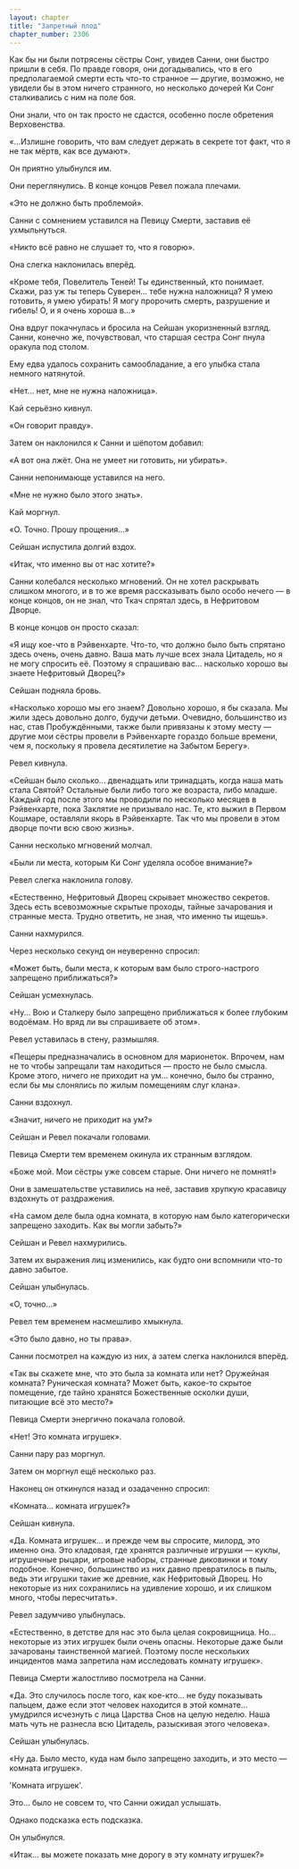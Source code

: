 ```yaml
---
layout: chapter
title: "Запретный плод"
chapter_number: 2306
---
```




Как бы ни были потрясены сёстры Сонг, увидев Санни, они быстро пришли в себя. По правде говоря, они догадывались, что в его предполагаемой смерти есть что-то странное — другие, возможно, не увидели бы в этом ничего странного, но несколько дочерей Ки Сонг сталкивались с ним на поле боя.

Они знали, что он так просто не сдастся, особенно после обретения Верховенства.

«...Излишне говорить, что вам следует держать в секрете тот факт, что я не так мёртв, как все думают».

Он приятно улыбнулся им.

Они переглянулись. В конце концов Ревел пожала плечами.

«Это не должно быть проблемой».

Санни с сомнением уставился на Певицу Смерти, заставив её ухмыльнуться.

«Никто всё равно не слушает то, что я говорю».

Она слегка наклонилась вперёд.

«Кроме тебя, Повелитель Теней! Ты единственный, кто понимает. Скажи, раз уж ты теперь Суверен... тебе нужна наложница? Я умею готовить, я умею убирать! Я могу пророчить смерть, разрушение и гибель! О, и я очень хороша в...»

Она вдруг покачнулась и бросила на Сейшан укоризненный взгляд. Санни, конечно же, почувствовал, что старшая сестра Сонг пнула оракула под столом.

Ему едва удалось сохранить самообладание, а его улыбка стала немного натянутой.

«Нет... нет, мне не нужна наложница».

Кай серьёзно кивнул.

«Он говорит правду».

Затем он наклонился к Санни и шёпотом добавил:

«А вот она лжёт. Она не умеет ни готовить, ни убирать».

Санни непонимающе уставился на него.

«Мне не нужно было этого знать».

Кай моргнул.

«О. Точно. Прошу прощения...»

Сейшан испустила долгий вздох.

«Итак, что именно вы от нас хотите?»

Санни колебался несколько мгновений. Он не хотел раскрывать слишком многого, и в то же время рассказывать было особо нечего — в конце концов, он не знал, что Ткач спрятал здесь, в Нефритовом Дворце.

В конце концов он просто сказал:

«Я ищу кое-что в Рэйвенхарте. Что-то, что должно было быть спрятано здесь очень, очень давно. Ваша мать лучше всех знала Цитадель, но я не могу спросить её. Поэтому я спрашиваю вас... насколько хорошо вы знаете Нефритовый Дворец?»

Сейшан подняла бровь.

«Насколько хорошо мы его знаем? Довольно хорошо, я бы сказала. Мы жили здесь довольно долго, будучи детьми. Очевидно, большинство из нас, став Пробуждёнными, также были привязаны к этому месту — другие мои сёстры провели в Рэйвенхарте гораздо больше времени, чем я, поскольку я провела десятилетие на Забытом Берегу».

Ревел кивнула.

«Сейшан было сколько... двенадцать или тринадцать, когда наша мать стала Святой? Остальные были либо того же возраста, либо младше. Каждый год после этого мы проводили по несколько месяцев в Рэйвенхарте, пока Заклятие не призывало нас. Те, кто выжил в Первом Кошмаре, оставляли якорь в Рэйвенхарте. Так что мы провели в этом дворце почти всю свою жизнь».

Санни несколько мгновений молчал.

«Были ли места, которым Ки Сонг уделяла особое внимание?»

Ревел слегка наклонила голову.

«Естественно, Нефритовый Дворец скрывает множество секретов. Здесь есть всевозможные скрытые проходы, тайные зачарования и странные места. Трудно ответить, не зная, что именно ты ищешь».

Санни нахмурился.

Через несколько секунд он неуверенно спросил:

«Может быть, были места, к которым вам было строго-настрого запрещено приближаться?»

Сейшан усмехнулась.

«Ну... Вою и Сталкеру было запрещено приближаться к более глубоким водоёмам. Но вряд ли вы спрашиваете об этом».

Ревел уставилась в стену, размышляя.

«Пещеры предназначались в основном для марионеток. Впрочем, нам не то чтобы запрещали там находиться — просто не было смысла. Кроме этого, ничего не приходит на ум... конечно, было бы странно, если бы мы слонялись по жилым помещениям слуг клана».

Санни вздохнул.

«Значит, ничего не приходит на ум?»

Сейшан и Ревел покачали головами.

Певица Смерти тем временем окинула их странным взглядом.

«Боже мой. Мои сёстры уже совсем старые. Они ничего не помнят!»

Они в замешательстве уставились на неё, заставив хрупкую красавицу вздохнуть от раздражения.

«На самом деле была одна комната, в которую нам было категорически запрещено заходить. Как вы могли забыть?»

Сейшан и Ревел нахмурились.

Затем их выражения лиц изменились, как будто они вспомнили что-то давно забытое.

Сейшан улыбнулась.

«О, точно...»

Ревел тем временем насмешливо хмыкнула.

«Это было давно, но ты права».

Санни посмотрел на каждую из них, а затем слегка наклонился вперёд.

«Так вы скажете мне, что это была за комната или нет? Оружейная комната? Руническая комната? Может быть, какое-то скрытое помещение, где тайно хранятся Божественные осколки души, питающие всё это место?»

Певица Смерти энергично покачала головой.

«Нет! Это комната игрушек».

Санни пару раз моргнул.

Затем он моргнул ещё несколько раз.

Наконец он откинулся назад и озадаченно спросил:

«Комната... комната игрушек?»

Сейшан кивнула.

«Да. Комната игрушек... и прежде чем вы спросите, милорд, это именно она. Это кладовая, где хранятся различные игрушки — куклы, игрушечные рыцари, игровые наборы, странные диковинки и тому подобное. Конечно, большинство из них давно превратилось в пыль, ведь эти игрушки такие же древние, как Нефритовый Дворец. Но некоторые из них сохранились на удивление хорошо, и их слишком много, чтобы пересчитать».

Ревел задумчиво улыбнулась.

«Естественно, в детстве для нас это была целая сокровищница. Но... некоторые из этих игрушек были очень опасны. Некоторые даже были зачарованы таинственной магией. Поэтому после нескольких инцидентов мама запретила нам исследовать комнату игрушек».

Певица Смерти жалостливо посмотрела на Санни.

«Да. Это случилось после того, как кое-кто... не буду показывать пальцем, даже если этот человек находится в этой комнате... умудрился исчезнуть с лица Царства Снов на целую неделю. Наша мать чуть не разнесла всю Цитадель, разыскивая этого человека».

Сейшан улыбнулась.

«Ну да. Было место, куда нам было запрещено заходить, и это место — комната игрушек».

'Комната игрушек'.

Это... было не совсем то, что Санни ожидал услышать.

Однако подсказка есть подсказка.

Он улыбнулся.

«Итак... вы можете показать мне дорогу в эту комнату игрушек?»

